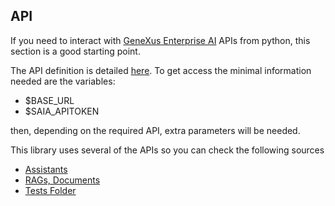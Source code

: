 ## API

If you need to interact with [GeneXus Enterprise AI](EnterpriseAISuite.md) APIs from python, this section is a good starting point.

The API definition is detailed [here](https://wiki.genexus.com/enterprise-ai/wiki?20,GeneXus+Enterprise+AI+API+Reference). To get access the minimal information needed are the variables:

 * $BASE_URL
 * $SAIA_APITOKEN

then, depending on the required API, extra parameters will be needed.

This library uses several of the APIs so you can check the following sources

 * [Assistants](./saia_ingest/assistant_utils.py)
 * [RAGs, Documents](./saia_ingest/profile_utils.py)
 * [Tests Folder](./tests/)
